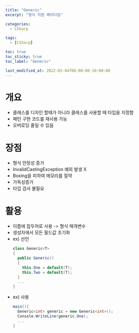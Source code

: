 ```yaml
---
title: "Generic"
excerpt: "형식 지원 패러다임"

categories:
  - CSharp

tags:
  - [CSharp]

toc: true
toc_sticky: true
toc_label: "Generic"

last_modified_at: 2022-03-04T08:00:00-10:00:00
---
```


# 개요
  - 클래스를 디자인 할때가 아니라 클래스를 사용할 때 타입을 지정함
  - 패턴 구현 코드를 재사용 가능
  - 오버로딩 줄일 수 있음

# 장점
  - 형식 안정성 증가
  - InvalidCastingException 예외 발생 X
  - Boxing을 피하여 메모리를 절약
  - 가독성증가
  - 타입 검사 불필요

# 활용
  - 이름에 접두어로 <T> 사용 -> 형식 매개변수
  - 생성자에서 모든 필드값 초기화
  - ex) 선언
    ```c#
    class Generic<T>
    {
      public Generic()
      {
        this.One = default(T);
        this.Two = default(T);
      }
      ...
    }
    ```
  - ex) 사용
    ```c#
    main(){
      Generic<int> generic = new Generic<int>();
      Console.WriteLine(generic.One);
      ...
    }
    ```
